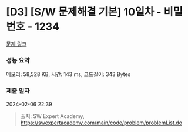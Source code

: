 # [D3] [S/W 문제해결 기본] 10일차 - 비밀번호 - 1234 

[문제 링크](https://swexpertacademy.com/main/code/problem/problemDetail.do?contestProbId=AV14_DEKAJcCFAYD) 

### 성능 요약

메모리: 58,528 KB, 시간: 143 ms, 코드길이: 343 Bytes

### 제출 일자

2024-02-06 22:39



> 출처: SW Expert Academy, https://swexpertacademy.com/main/code/problem/problemList.do